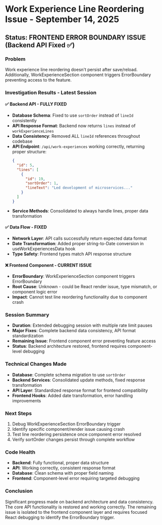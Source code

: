 # Work Experience Line Reordering Issue - September 14, 2025

## Status: FRONTEND ERROR BOUNDARY ISSUE (Backend API Fixed ✅)

### Problem
Work experience line reordering doesn't persist after save/reload. Additionally, WorkExperienceSection component triggers ErrorBoundary preventing access to the feature.

### Investigation Results - Latest Session

#### ✅ Backend API - FULLY FIXED
- **Database Schema**: Fixed to use `sortOrder` instead of `lineId` consistently
- **API Response Format**: Backend now returns `lines` instead of `workExperienceLines`
- **Data Consistency**: Removed ALL `lineId` references throughout codebase
- **API Endpoint**: `/api/work-experiences` working correctly, returning proper structure:
  ```json
  {
    "id": 5,
    "lines": [
      {
        "id": 19,
        "sortOrder": 1,
        "lineText": "Led development of microservices..."
      }
    ]
  }
  ```
- **Service Methods**: Consolidated to always handle lines, proper data transformation

#### ✅ Data Flow - FIXED
- **Network Layer**: API calls successfully return expected data format
- **Date Transformation**: Added proper string-to-Date conversion in useWorkExperiencesData hook
- **Type Safety**: Frontend types match API response structure

#### ❌ Frontend Component - CURRENT ISSUE
- **ErrorBoundary**: WorkExperienceSection component triggers ErrorBoundary
- **Root Cause**: Unknown - could be React render issue, type mismatch, or component logic error
- **Impact**: Cannot test line reordering functionality due to component crash

### Session Summary
- **Duration**: Extended debugging session with multiple rate limit pauses
- **Major Fixes**: Complete backend data consistency, API format standardization
- **Remaining Issue**: Frontend component error preventing feature access
- **Status**: Backend architecture restored, frontend requires component-level debugging

### Technical Changes Made
- **Database**: Complete schema migration to use `sortOrder`
- **Backend Services**: Consolidated update methods, fixed response transformation
- **API Layer**: Standardized response format for frontend compatibility
- **Frontend Hooks**: Added date transformation, error handling improvements

### Next Steps
1. Debug WorkExperienceSection ErrorBoundary trigger
2. Identify specific component/render issue causing crash
3. Test line reordering persistence once component error resolved
4. Verify sortOrder changes persist through complete workflow

### Code Health
- **Backend**: Fully functional, proper data structure
- **API**: Working correctly, consistent response format
- **Database**: Clean schema with proper field naming
- **Frontend**: Component-level error requiring targeted debugging

### Conclusion
Significant progress made on backend architecture and data consistency. The core API functionality is restored and working correctly. The remaining issue is isolated to the frontend component layer and requires focused React debugging to identify the ErrorBoundary trigger.